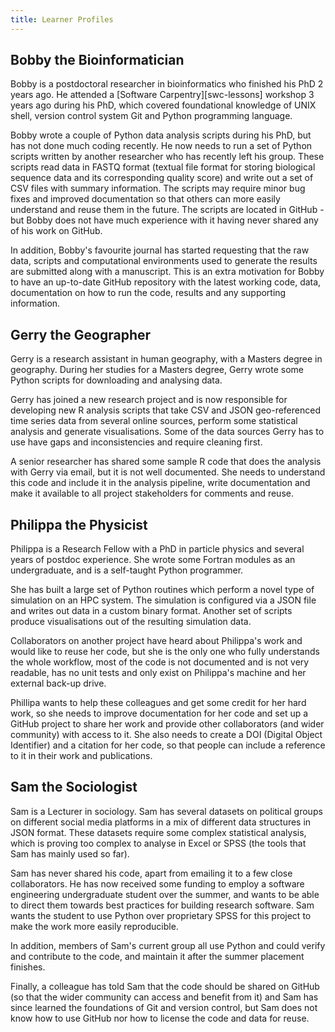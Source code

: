 ```yaml
---
title: Learner Profiles
---
```


## Bobby the Bioinformatician
Bobby is a postdoctoral researcher in bioinformatics who finished his PhD 2 years ago.
He attended a [Software Carpentry][swc-lessons] workshop 3 years ago during his PhD, which covered foundational knowledge of 
UNIX shell, version control system Git and Python programming language. 

Bobby wrote a couple of Python data analysis scripts during his PhD, but has not done much coding recently. 
He now needs to run a set of Python scripts written by another researcher who has recently left his group. 
These scripts read data in FASTQ format (textual file format for storing biological sequence data and its 
corresponding quality score) and write out a set of CSV files with summary information. 
The scripts may require minor bug fixes and improved documentation so that others can more easily understand and 
reuse them in the future. The scripts are located in GitHub - but Bobby does not have much experience with 
it having never shared any of his work on GitHub.

In addition, Bobby's favourite journal has started requesting that the raw data, scripts and computational 
environments used to generate the results are submitted along with a manuscript. 
This is an extra motivation for Bobby to have an up-to-date GitHub repository with the latest working code, 
data, documentation on how to run the code, results and any supporting information. 

## Gerry the Geographer
Gerry is a research assistant in human geography, with a Masters degree in geography.
During her studies for a Masters degree, Gerry wrote some Python scripts for downloading and analysing data.

Gerry has joined a new research project and is now responsible for developing new R analysis scripts that 
take CSV and JSON geo-referenced time series data from several online sources, perform some statistical analysis 
and generate visualisations. Some of the data sources Gerry has to use have gaps and inconsistencies and require 
cleaning first. 

A senior researcher has shared some sample R code that does the analysis with Gerry via email, 
but it is not well documented. 
She needs to understand this code and include it in the analysis pipeline, write documentation and 
make it available to all project stakeholders for comments and reuse.  

## Philippa the Physicist
Philippa is a Research Fellow with a PhD in particle physics and several years of postdoc experience.
She wrote some Fortran modules as an undergraduate, and is a self-taught Python programmer. 

She has built a large set of Python routines which perform a novel type of simulation on an HPC system. 
The simulation is configured via a JSON file and writes out data in a custom binary format. 
Another set of scripts produce visualisations out of the resulting simulation data. 

Collaborators on another project have heard about Philippa's work and would like to reuse her code, 
but she is the only one who fully understands the whole workflow, most of the code is not documented and 
is not very readable, has no unit tests and only exist on Philippa's machine and her external back-up drive. 

Phillipa wants to help these colleagues and get some credit for her hard work, so she needs to improve documentation 
for her code and set up a GitHub project to share her work and provide 
other collaborators (and wider community) with access to it.
She also needs to create a DOI (Digital Object Identifier) and a citation for her code, so that people can 
include a reference to it in their work and publications.

## Sam the Sociologist
Sam is a Lecturer in sociology. 
Sam has several datasets on political groups on different social media platforms in a mix of different data 
structures in JSON format. 
These datasets require some complex statistical analysis, which is proving too complex to analyse in 
Excel or SPSS (the tools that Sam has mainly used so far). 

Sam has never shared his code, apart from emailing it to a few close collaborators. 
He has now received some funding to employ a software engineering undergraduate student over the summer, and 
wants to be able to direct them towards best practices for building research software. 
Sam wants the student to use Python over proprietary SPSS for this project to make the work more easily reproducible.

In addition, members of Sam's current group all use Python and could verify and contribute to the code, 
and maintain it after the summer placement finishes.

Finally, a colleague has told Sam that the code should be shared on GitHub (so that the wider community can 
access and benefit from it) and Sam has since learned the foundations of Git and version control, 
but Sam does not know how to use GitHub nor how to license the code and data for reuse.
  
